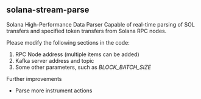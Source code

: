 ## solana-stream-parse

Solana High-Performance Data Parser Capable of real-time parsing of SOL transfers and specified token transfers from Solana RPC nodes.

Please modify the following sections in the code:

1. RPC Node address (multiple items can be added)
2. Kafka server address and topic
3. Some other parameters, such as *BLOCK_BATCH_SIZE*

Further improvements
- Parse more instrument actions